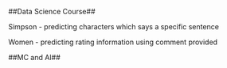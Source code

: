 ##Data Science Course##

  Simpson - predicting characters which says a specific sentence

  Women - predicting rating information using comment provided

##MC and AI##
